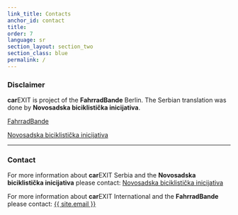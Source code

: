 ```yaml
---
link_title: Contacts
anchor_id: contact
title:
order: 7
language: sr
section_layout: section_two
section_class: blue
permalink: /
---
```


### Disclaimer
**car**EXIT is project of the **FahrradBande** Berlin. The Serbian translation was done by **Novosadska biciklistička inicijativa**.

<a href="http://mitradgelegenheit.org/" target="_blank">FahrradBande</a>

<a href="http://www.nsbi.org.rs/" target="_blank">Novosadska biciklistička inicijativa</a>

***

### Contact
For more information about **car**EXIT Serbia and the **Novosadska biciklistička inicijativa** please contact:
<a href="http://www.nsbi.org.rs/" target="_blank">Novosadska biciklistička inicijativa</a>

For more information about **car**EXIT International and the **FahrradBande** please contact:
<a href="mailto:{{ site.email }}">{{ site.email }}</a>
